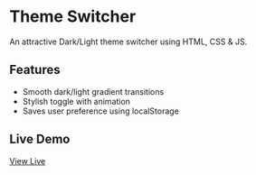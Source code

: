 # Theme Switcher

An attractive Dark/Light theme switcher using HTML, CSS & JS.

## Features
- Smooth dark/light gradient transitions
- Stylish toggle with animation
- Saves user preference using localStorage

## Live Demo
[View Live](____________)
